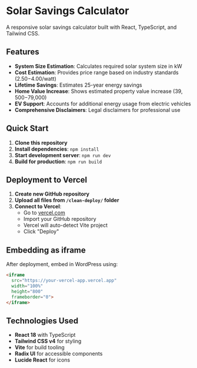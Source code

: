 # Solar Savings Calculator

A responsive solar savings calculator built with React, TypeScript, and Tailwind CSS.

## Features

- **System Size Estimation**: Calculates required solar system size in kW
- **Cost Estimation**: Provides price range based on industry standards ($2.50-$4.00/watt)
- **Lifetime Savings**: Estimates 25-year energy savings
- **Home Value Increase**: Shows estimated property value increase ($39,500-$79,000)
- **EV Support**: Accounts for additional energy usage from electric vehicles
- **Comprehensive Disclaimers**: Legal disclaimers for professional use

## Quick Start

1. **Clone this repository**
2. **Install dependencies**: `npm install`
3. **Start development server**: `npm run dev`
4. **Build for production**: `npm run build`

## Deployment to Vercel

1. **Create new GitHub repository**
2. **Upload all files from `/clean-deploy/` folder**
3. **Connect to Vercel**:
   - Go to [vercel.com](https://vercel.com)
   - Import your GitHub repository
   - Vercel will auto-detect Vite project
   - Click "Deploy"

## Embedding as iframe

After deployment, embed in WordPress using:

```html
<iframe 
  src="https://your-vercel-app.vercel.app" 
  width="100%" 
  height="800" 
  frameborder="0">
</iframe>
```

## Technologies Used

- **React 18** with TypeScript
- **Tailwind CSS v4** for styling
- **Vite** for build tooling
- **Radix UI** for accessible components
- **Lucide React** for icons